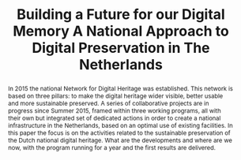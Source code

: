 ---
abstract: 'In 2015 the national Network for Digital Heritage was established. This
  network is based on three pillars: to make the digital heritage wider visible, better
  usable and more sustainable preserved. A series of collaborative projects are in
  progress since Summer 2015, framed within three working programs, all with their
  own but integrated set of dedicated actions in order to create a national infrastructure
  in the Netherlands, based on an optimal use of existing facilities. In this paper
  the focus is on the activities related to the sustainable preservation of the Dutch
  national digital heritage. What are the developments and where are we now, with
  the program running for a year and the first results are delivered.'
creators:
- Ras, Marcel
date: null
document_url: https://services.phaidra.univie.ac.at/api/object/o:502838/download
grand_parent: iPRES
institutions: []
keywords: []
landing_page_url: https://phaidra.univie.ac.at/o:502838
language: eng
layout: publication
license: CC BY-NC-SA 3.0 AT
notes_url: null
parent: iPRES 2016
publication_type: paper
size: 155042
slides_url: null
source_name: iPRES
stream_url: null
title: Building a Future for our Digital Memory A National Approach to Digital Preservation
  in The Netherlands
year: 2016
---